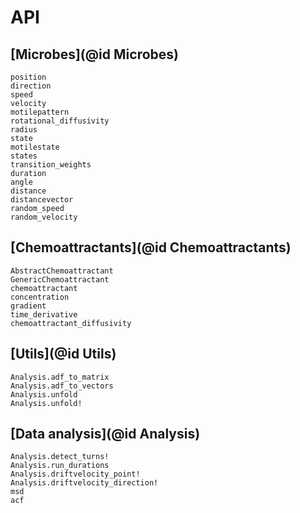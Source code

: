 # API

## [Microbes](@id Microbes)
```@docs
position
direction
speed
velocity
motilepattern
rotational_diffusivity
radius
state
motilestate
states
transition_weights
duration
angle
distance
distancevector
random_speed
random_velocity
```

## [Chemoattractants](@id Chemoattractants)
```@docs
AbstractChemoattractant
GenericChemoattractant
chemoattractant
concentration
gradient
time_derivative
chemoattractant_diffusivity
```

## [Utils](@id Utils)
```@docs
Analysis.adf_to_matrix
Analysis.adf_to_vectors
Analysis.unfold
Analysis.unfold!
```

## [Data analysis](@id Analysis)
```@docs
Analysis.detect_turns!
Analysis.run_durations
Analysis.driftvelocity_point!
Analysis.driftvelocity_direction!
msd
acf
```
